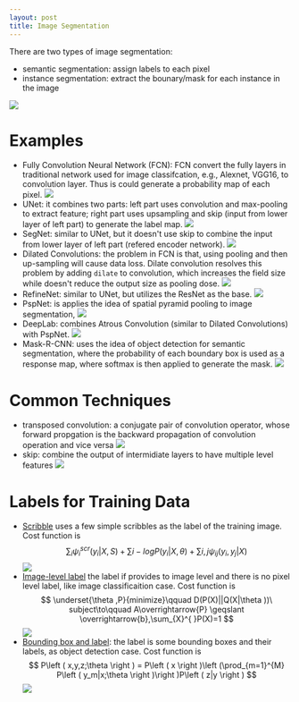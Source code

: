 ```yaml
---
layout: post
title: Image Segmentation
---
```


There are two types of image segmentation:
- semantic segmentation: assign labels to each pixel
- instance segmentation: extract the bounary/mask for each instance in the image

![](https://github.com/scutan90/DeepLearning-500-questions/raw/master/ch09_%E5%9B%BE%E5%83%8F%E5%88%86%E5%89%B2/img/ch9/Instance-01.png)

# Examples
- Fully Convolution Neural Network (FCN): FCN convert the fully layers in traditional network used for image classifcation, e.g., Alexnet, VGG16, to convolution layer. Thus is could generate a probability map of each pixel.
![](https://github.com/scutan90/DeepLearning-500-questions/raw/master/ch09_%E5%9B%BE%E5%83%8F%E5%88%86%E5%89%B2/img/ch9/figure_9.1.1_2.jpg)
- UNet: it combines two parts: left part uses convolution and max-pooling to extract feature; right part uses upsampling and skip (input from lower layer of left part) to generate the label map.
![](https://github.com/scutan90/DeepLearning-500-questions/raw/master/ch09_%E5%9B%BE%E5%83%8F%E5%88%86%E5%89%B2/img/ch9/figure_9.2_1.png)
- SegNet: similar to UNet, but it doesn't use skip to combine the input from lower layer of left part (refered encoder network).
![](https://github.com/scutan90/DeepLearning-500-questions/raw/master/ch09_%E5%9B%BE%E5%83%8F%E5%88%86%E5%89%B2/img/ch9/figure_9.3_1.jpg)
- Dilated Convolutions: the problem in FCN is that, using pooling and then up-sampling will cause data loss. Dilate convolution resolves this problem by adding `dilate` to convolution, which increases the field size while doesn't reduce the output size as pooling dose.
![](https://github.com/scutan90/DeepLearning-500-questions/raw/master/ch09_%E5%9B%BE%E5%83%8F%E5%88%86%E5%89%B2/img/ch9/figure_9.3_4.jpg)
- RefineNet: similar to UNet, but utilizes the ResNet as the base.
![](https://github.com/scutan90/DeepLearning-500-questions/raw/master/ch09_%E5%9B%BE%E5%83%8F%E5%88%86%E5%89%B2/img/ch9/figure_9.4_2.png)
- PspNet: is applies the idea of spatial pyramid pooling to image segmentation,
![](https://github.com/scutan90/DeepLearning-500-questions/raw/master/ch09_%E5%9B%BE%E5%83%8F%E5%88%86%E5%89%B2/img/ch9/figure_9.6_2.png)
- DeepLab: combines Atrous Convolution (similar to Dilated Convolutions) with PspNet.
![](https://github.com/scutan90/DeepLearning-500-questions/raw/master/ch09_%E5%9B%BE%E5%83%8F%E5%88%86%E5%89%B2/img/ch9/figure_9.6_6.png)
- Mask-R-CNN: uses the idea of object detection for semantic segmentation, where the probability of each boundary box is used as a response map, where softmax is then applied to generate the mask.
![](https://github.com/scutan90/DeepLearning-500-questions/raw/master/ch09_%E5%9B%BE%E5%83%8F%E5%88%86%E5%89%B2/img/ch9/figure_9.8_1.png)

# Common Techniques
- transposed convolution: a conjugate pair of convolution operator, whose forward propgation is the backward propagation of convolution operation and vice versa
![](https://github.com/scutan90/DeepLearning-500-questions/raw/master/ch09_%E5%9B%BE%E5%83%8F%E5%88%86%E5%89%B2/img/ch9/figure_9.1.8_1.png)
- skip: combine the output of intermidiate layers to have multiple level features
![](https://github.com/scutan90/DeepLearning-500-questions/raw/master/ch09_%E5%9B%BE%E5%83%8F%E5%88%86%E5%89%B2/img/ch9/figure_9.1.9_1.png)

# Labels for Training Data

- [Scribble](https://www.cv-foundation.org/openaccess/content_cvpr_2016/papers/Lin_ScribbleSup_Scribble-Supervised_Convolutional_CVPR_2016_paper.pdf) uses a few simple scribbles as the label of the training image. Cost function is $$ \sum_{i}\psi _i^{scr}\left(y_i|X,S\right)+\sum i-logP\left(y_i| X,\theta\right)+\sum{i,j}\psi _{ij}\left(y_i,y_j|X\right) $$
![](https://github.com/scutan90/DeepLearning-500-questions/raw/master/ch09_%E5%9B%BE%E5%83%8F%E5%88%86%E5%89%B2/img/ch9/figure_9.9_1.png)
- [Image-level label](https://www.cv-foundation.org/openaccess/content_iccv_2015/papers/Pathak_Constrained_Convolutional_Neural_ICCV_2015_paper.pdf) the label if provides to image level and there is no pixel level label, like image classificaition case. Cost function is $$ \underset{\theta ,P}{minimize}\qquad D(P(X)||Q(X|\theta ))\ subject\to\qquad A\overrightarrow{P} \geqslant \overrightarrow{b},\sum_{X}^{ }P(X)=1 $$
![](https://github.com/scutan90/DeepLearning-500-questions/raw/master/ch09_%E5%9B%BE%E5%83%8F%E5%88%86%E5%89%B2/img/ch9/figure_9.9_4.png)
- [Bounding box and label](https://arxiv.org/pdf/1502.02734.pdf): the label is some bounding boxes and their labels, as object detection case. Cost function is $$ P\left ( x,y,z;\theta \right ) = P\left ( x \right )\left (\prod_{m=1}^{M} P\left ( y_m|x;\theta \right )\right )P\left ( z|y \right ) $$
![](https://github.com/scutan90/DeepLearning-500-questions/raw/master/ch09_%E5%9B%BE%E5%83%8F%E5%88%86%E5%89%B2/img/ch9/figure_9.9_6.png)
